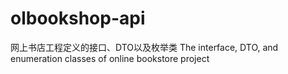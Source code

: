 # olbookshop-api
网上书店工程定义的接口、DTO以及枚举类
The interface, DTO, and enumeration classes of online bookstore project
